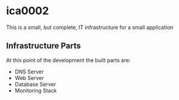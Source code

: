 # ica0002

This is a small, but complete, IT infrastructure for a small application

## Infrastructure Parts

At this point of the development the built parts are:

- DNS Server
- Web Server
- Database Server
- Monitoring Stack

